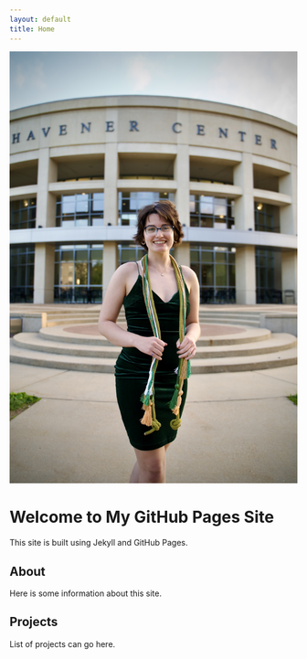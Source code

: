 ```yaml
---
layout: default
title: Home
---
```

![My Photo](assets/images/pfpMay24.jpg)
# Welcome to My GitHub Pages Site
This site is built using Jekyll and GitHub Pages.

## About
Here is some information about this site.

## Projects
List of projects can go here.